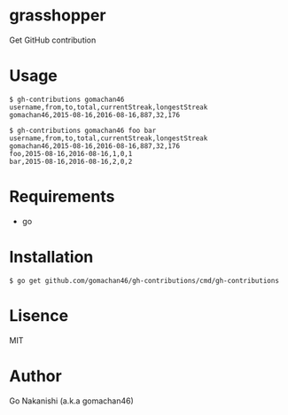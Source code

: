# grasshopper

Get GitHub contribution

# Usage

```
$ gh-contributions gomachan46
username,from,to,total,currentStreak,longestStreak
gomachan46,2015-08-16,2016-08-16,887,32,176
```

```
$ gh-contributions gomachan46 foo bar
username,from,to,total,currentStreak,longestStreak
gomachan46,2015-08-16,2016-08-16,887,32,176
foo,2015-08-16,2016-08-16,1,0,1
bar,2015-08-16,2016-08-16,2,0,2
```

# Requirements

* go

# Installation

```
$ go get github.com/gomachan46/gh-contributions/cmd/gh-contributions
```

# Lisence

MIT

# Author

Go Nakanishi (a.k.a gomachan46)
